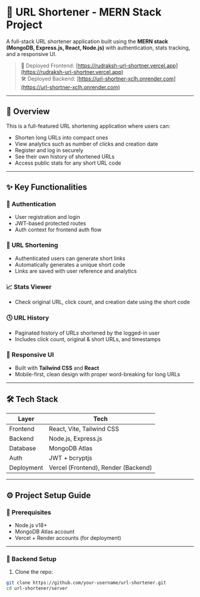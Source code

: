 # 🔗 URL Shortener - MERN Stack Project

A full-stack URL shortener application built using the **MERN stack (MongoDB, Express.js, React, Node.js)** with authentication, stats tracking, and a responsive UI.

> 🚀 Deployed Frontend: [https://rudraksh-url-shortner.vercel.app](https://rudraksh-url-shortner.vercel.app)  
> 🛠️ Deployed Backend: [https://url-shortner-xclh.onrender.com](https://url-shortner-xclh.onrender.com)

---

## 📌 Overview

This is a full-featured URL shortening application where users can:
- Shorten long URLs into compact ones
- View analytics such as number of clicks and creation date
- Register and log in securely
- See their own history of shortened URLs
- Access public stats for any short URL code

---

## ✨ Key Functionalities

### 🔐 Authentication
- User registration and login
- JWT-based protected routes
- Auth context for frontend auth flow

### 🔗 URL Shortening
- Authenticated users can generate short links
- Automatically generates a unique short code
- Links are saved with user reference and analytics

### 📈 Stats Viewer
- Check original URL, click count, and creation date using the short code

### 🕓 URL History
- Paginated history of URLs shortened by the logged-in user
- Includes click count, original & short URLs, and timestamps

### 🎨 Responsive UI
- Built with **Tailwind CSS** and **React**
- Mobile-first, clean design with proper word-breaking for long URLs

---

## 🛠 Tech Stack

| Layer         | Tech                     |
|---------------|--------------------------|
| Frontend      | React, Vite, Tailwind CSS |
| Backend       | Node.js, Express.js      |
| Database      | MongoDB Atlas            |
| Auth          | JWT + bcryptjs           |
| Deployment    | Vercel (Frontend), Render (Backend)

---

## ⚙️ Project Setup Guide

### 🧩 Prerequisites
- Node.js v18+
- MongoDB Atlas account
- Vercel + Render accounts (for deployment)

---

### 📁 Backend Setup

1. Clone the repo:
```bash
git clone https://github.com/your-username/url-shortener.git
cd url-shortener/server
